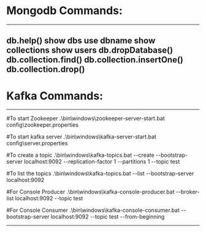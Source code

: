 # Mongodb Commands:
-------------------

db.help()
show dbs
use dbname
show collections
show users
db.dropDatabase()
db.collection.find()
db.collection.insertOne()
db.collection.drop()
------------------------------------------------------------------------------
# Kafka Commands:
----------------

#To start Zookeeper
.\bin\windows\zookeeper-server-start.bat config\zookeeper.properties

#To start kafka server
.\bin\windows\kafka-server-start.bat config\server.properties

#To create a topic
.\bin\windows\kafka-topics.bat --create --bootstrap-server localhost:9092 --replication-factor 1 --partitions 1 --topic test


#To list the topics
.\bin\windows\kafka-topics.bat --list --bootstrap-server localhost:9092


#For Console Producer
.\bin\windows\kafka-console-producer.bat --broker-list localhost:9092 --topic test

#For Console Consumer
.\bin\windows\kafka-console-consumer.bat --bootstrap-server localhost:9092 --topic test --from-beginning


------------------------------------------------------------------------------

